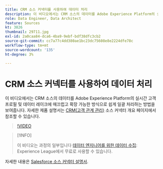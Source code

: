 ```yaml
---
title: CRM 소스 커넥터를 사용하여 데이터 처리
description: 이 비디오에서는 CRM 소스의 데이터를 Adobe Experience Platform의 실시간 고객 프로필 및 데이터 레이크에 매끄럽고 확장 가능한 방식으로 쉽게 일괄 처리하는 방법을 보여줍니다.
role: Data Engineer, Data Architect
feature: Sources
kt: 3826
thumbnail: 29711.jpg
exl-id: 2a0caa84-dca6-4ba9-9ebf-bdf38dfc3cb2
source-git-commit: cc7a77c4dd380ae1bc23dc75608e8e2224dfe78c
workflow-type: tm+mt
source-wordcount: '135'
ht-degree: 3%

---
```


# CRM 소스 커넥터를 사용하여 데이터 처리

이 비디오에서는 CRM 소스의 데이터를 Adobe Experience Platform의 실시간 고객 프로필 및 데이터 레이크에 매끄럽고 확장 가능한 방식으로 쉽게 일괄 처리하는 방법을 보여줍니다. 자세한 제품 설명서는 [CRM(고객 관계 관리)](https://experienceleague.adobe.com/docs/experience-platform/sources/home.html?lang=en#access-control-for-sources-in-data-ingestion) 소스 커넥터 개요 페이지에서 참조할 수 있습니다.

>[!VIDEO](https://video.tv.adobe.com/v/29711?quality=12&learn=on)

>[!INFO]
>
> 이 비디오는 과정의 일부입니다 [데이터 엔지니어를 위한 데이터 수집](https://experienceleague.adobe.com/?lang=ko-KR?recommended=ExperiencePlatform-D-1-2020.1.dataingestion): Experience League에서 무료로 사용할 수 있습니다.

자세한 내용은 [Salesforce 소스 커넥터 설명서](https://experienceleague.adobe.com/docs/experience-platform/sources/ui-tutorials/create/crm/salesforce.html).

